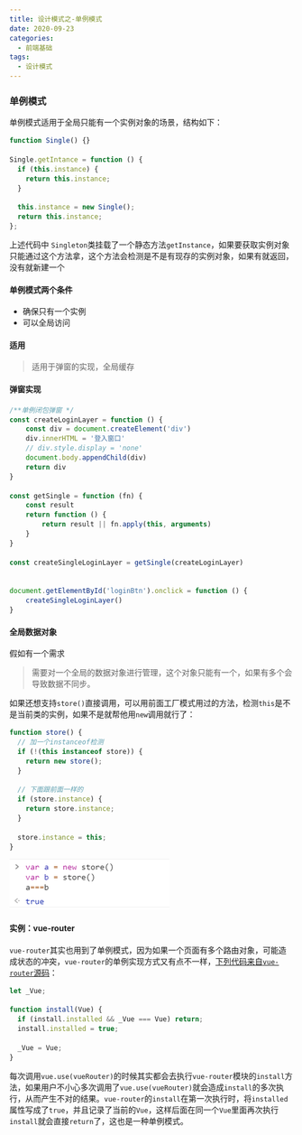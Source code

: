 ```yaml
---
title: 设计模式之-单例模式
date: 2020-09-23
categories:
  - 前端基础
tags:
  - 设计模式
---
```


### 单例模式

单例模式适用于全局只能有一个实例对象的场景，结构如下：

```javascript
function Single() {}

Single.getIntance = function () {
  if (this.instance) {
    return this.instance;
  }

  this.instance = new Single();
  return this.instance;
};
```

上述代码中 `Singleton`类挂载了一个静态方法`getInstance`，如果要获取实例对象只能通过这个方法拿，这个方法会检测是不是有现存的实例对象，如果有就返回，没有就新建一个

#### 单例模式两个条件

- 确保只有一个实例
- 可以全局访问

#### 适用

> 适用于弹窗的实现，全局缓存

#### 弹窗实现

```javascript
/**单例闭包弹窗 */
const createLoginLayer = function () {
    const div = document.createElement('div')
    div.innerHTML = '登入窗口'
    // div.style.display = 'none'
    document.body.appendChild(div)
    return div
}

const getSingle = function (fn) {
    const result
    return function () {
        return result || fn.apply(this, arguments)
    }
}

const createSingleLoginLayer = getSingle(createLoginLayer)


document.getElementById('loginBtn').onclick = function () {
    createSingleLoginLayer()
}
```

#### 全局数据对象

假如有一个需求

> 需要对一个全局的数据对象进行管理，这个对象只能有一个，如果有多个会导致数据不同步。

如果还想支持`store()`直接调用，可以用前面工厂模式用过的方法，检测`this`是不是当前类的实例，如果不是就帮他用`new`调用就行了：

```javascript
function store() {
  // 加一个instanceof检测
  if (!(this instanceof store)) {
    return new store();
  }

  // 下面跟前面一样的
  if (store.instance) {
    return store.instance;
  }

  store.instance = this;
}
```

![image-20210407173404778](./img/singleton_1.png)

#### 实例：vue-router

`vue-router`其实也用到了单例模式，因为如果一个页面有多个路由对象，可能造成状态的冲突，`vue-router`的单例实现方式又有点不一样，[下列代码来自`vue-router`源码](https://github.com/vuejs/vue-router/blob/dev/src/install.js)：

```javascript
let _Vue;

function install(Vue) {
  if (install.installed && _Vue === Vue) return;
  install.installed = true;

  _Vue = Vue;
}
```

每次调用`vue.use(vueRouter)`的时候其实都会去执行`vue-router`模块的`install`方法，如果用户不小心多次调用了`vue.use(vueRouter)`就会造成`install`的多次执行，从而产生不对的结果。`vue-router`的`install`在第一次执行时，将`installed`属性写成了`true`，并且记录了当前的`Vue`，这样后面在同一个`Vue`里面再次执行`install`就会直接`return`了，这也是一种单例模式。
